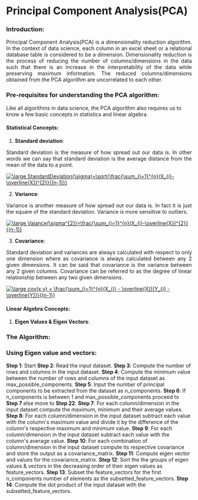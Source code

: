 # Principal Component Analysis(PCA)

### Introduction:

<div align="justify">
Principal Component Analysis(PCA) is a dimensionality reduction algorithm. In the context of data science, each column in an excel sheet or a relational database table is considered to be a dimension. Dimensionality reduction is the process of reducing the number of columns/dimensions in the data such that there is an increase in the interpretability of the data while preserving maximum information. The reduced columns/dimensions obtained from the PCA algorithm are uncorrelated to each other. 
</div>

### Pre-requisites for understanding the PCA algorithm:

Like all algorithms in data science, the PCA algorithm also requires us to know a few basic concepts in statistics and linear algebra. 

#### Statistical Concepts:

1. <b>Standard deviation</b>:<br/>
<div align="justify">Standard deviation is the measure of how spread out our data is. In other words we can say that standard deviation is the average distance from the mean of the data to a point.</div>

<a href="https://www.codecogs.com/eqnedit.php?latex=\large&space;StandardDeviation(\sigma)=\sqrt{\frac{\sum_{i=1}^{n}(X_{i}-\overline{X})^{2}}{(n-1)}}" target="_blank"><img src="https://latex.codecogs.com/gif.latex?\large&space;StandardDeviation(\sigma)=\sqrt{\frac{\sum_{i=1}^{n}(X_{i}-\overline{X})^{2}}{(n-1)}}" title="\large StandardDeviation(\sigma)=\sqrt{\frac{\sum_{i=1}^{n}(X_{i}-\overline{X})^{2}}{(n-1)}}" /></a>

2. <b>Variance</b>:<br/>
<div align="justify">Variance is another measure of how spread out our data is. In fact it is just the square of the standard deviation. Variance is more sensitive to outliers.</div>

<a href="https://www.codecogs.com/eqnedit.php?latex=\large&space;Vaiance(\sigma^{2})=\frac{\sum_{i=1}^{n}(X_{i}-\overline{X})^{2}}{(n-1)}" target="_blank"><img src="https://latex.codecogs.com/gif.latex?\large&space;Vaiance(\sigma^{2})=\frac{\sum_{i=1}^{n}(X_{i}-\overline{X})^{2}}{(n-1)}" title="\large Vaiance(\sigma^{2})=\frac{\sum_{i=1}^{n}(X_{i}-\overline{X})^{2}}{(n-1)}" /></a>

3. <b>Covariance</b>:<br/>
<div align="justify">Standard deviation and variances are always calculated with respect to only one dimension where as covariance is always calculated between any 2 given dimensions. It can be said that covariance is the variance between any 2 given columns. Covariance can be referred to as the degree of linear relationship between any two given dimensions.</div>

<a href="https://www.codecogs.com/eqnedit.php?latex=\large&space;cov(x,y)&space;=&space;\frac{\sum_{i=1}^{n}(X_{i}&space;-&space;\overline{X})(Y_{i}&space;-&space;\overline{Y})}{(n-1)}" target="_blank"><img src="https://latex.codecogs.com/gif.latex?\large&space;cov(x,y)&space;=&space;\frac{\sum_{i=1}^{n}(X_{i}&space;-&space;\overline{X})(Y_{i}&space;-&space;\overline{Y})}{(n-1)}" title="\large cov(x,y) = \frac{\sum_{i=1}^{n}(X_{i} - \overline{X})(Y_{i} - \overline{Y})}{(n-1)}" /></a>

#### Linear Algebra Concepts:

1. <b> Eigen Values & Eigen Vectors</b>:</br>


### The Algorithm:

### Using Eigen value and vectors:

<b>Step 1</b>: Start
<b>Step 2</b>: Read the input dataset.
<b>Step 3</b>: Compute the number of rows and columns in the input dataset.
<b>Step 4</b>: Compute the minimum value between the number of rows and columns of the input dataset as max_possible_components.
<b>Step 5</b>: Input the number of principal components to be extracted from the dataset as n_components.
<b>Step 6</b>: If n_components is between 1 and max_possible_components proceed to <b>Step 7</b> else move to <b>Step 22</b>.
<b>Step 7</b>: For each column/dimension in the input dataset compute the maximum, minimum and their average values.
<b>Step 8</b>: For each column/dimension in the input dataset subtract each value with the column's maximum value and divide it by the difference of the column's respective maximum and minimum value. 
<b>Step 9</b>: For each column/dimension in the input dataset subtract each value with the column's average value. 
<b>Step 10</b>: For each combination of column/dimension in the input dataset compute its respective covariance and store the output as a covariance_matrix.
<b>Step 11</b>: Compute eigen vector and values for the covariance_matrix.
<b>Step 12</b>: Sort the the groups of eigen values & vectors in the decreasing order of their eigen values as feature_vectors.
<b>Step 13</b>: Subset the feature_vectors for the first n_components number of elements as the subsetted_feature_vectors.
<b>Step 14</b>: Compute the dot product of the input dataset with the subsetted_feature_vectors.